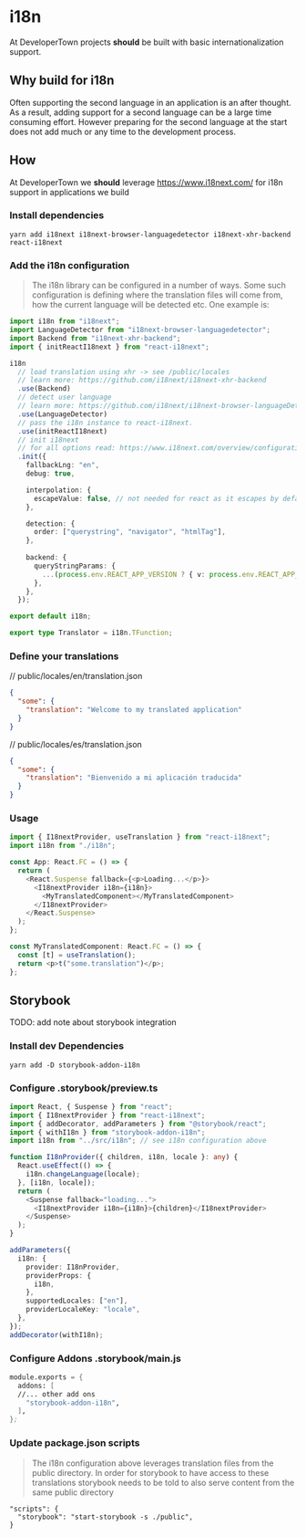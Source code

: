 # i18n

At DeveloperTown projects **should** be built with basic internationalization support.

## Why build for i18n

Often supporting the second language in an application is an after thought. As a result, adding support for a second language can be a large time consuming effort. However preparing for the second language at the start does not add much or any time to the development process.

## How

At DeveloperTown we **should** leverage https://www.i18next.com/ for i18n support in applications we build

### Install dependencies

```
yarn add i18next i18next-browser-languagedetector i18next-xhr-backend react-i18next
```

### Add the i18n configuration

> The i18n library can be configured in a number of ways. Some such configuration is defining where the translation files will come from, how the current language will be detected etc. One example is:

```ts
import i18n from "i18next";
import LanguageDetector from "i18next-browser-languagedetector";
import Backend from "i18next-xhr-backend";
import { initReactI18next } from "react-i18next";

i18n
  // load translation using xhr -> see /public/locales
  // learn more: https://github.com/i18next/i18next-xhr-backend
  .use(Backend)
  // detect user language
  // learn more: https://github.com/i18next/i18next-browser-languageDetector
  .use(LanguageDetector)
  // pass the i18n instance to react-i18next.
  .use(initReactI18next)
  // init i18next
  // for all options read: https://www.i18next.com/overview/configuration-options
  .init({
    fallbackLng: "en",
    debug: true,

    interpolation: {
      escapeValue: false, // not needed for react as it escapes by default
    },

    detection: {
      order: ["querystring", "navigator", "htmlTag"],
    },
    
    backend: {
      queryStringParams: {
        ...(process.env.REACT_APP_VERSION ? { v: process.env.REACT_APP_VERSION } : {}),
      },
    },
  });

export default i18n;

export type Translator = i18n.TFunction;
```

### Define your translations

// public/locales/en/translation.json

```json
{
  "some": {
    "translation": "Welcome to my translated application"
  }
}
```

// public/locales/es/translation.json

```json
{
  "some": {
    "translation": "Bienvenido a mi aplicación traducida"
  }
}
```

### Usage

```ts
import { I18nextProvider, useTranslation } from "react-i18next";
import i18n from "./i18n";

const App: React.FC = () => {
  return (
    <React.Suspense fallback={<p>Loading...</p>}>
      <I18nextProvider i18n={i18n}>
        <MyTranslatedComponent></MyTranslatedComponent>
      </I18nextProvider>
    </React.Suspense>
  );
};

const MyTranslatedComponent: React.FC = () => {
  const [t] = useTranslation();
  return <p>t("some.translation")</p>;
};
```

## Storybook

TODO: add note about storybook integration

### Install dev Dependencies

```
yarn add -D storybook-addon-i18n
```

### Configure .storybook/preview.ts

```ts
import React, { Suspense } from "react";
import { I18nextProvider } from "react-i18next";
import { addDecorator, addParameters } from "@storybook/react";
import { withI18n } from "storybook-addon-i18n";
import i18n from "../src/i18n"; // see i18n configuration above

function I18nProvider({ children, i18n, locale }: any) {
  React.useEffect(() => {
    i18n.changeLanguage(locale);
  }, [i18n, locale]);
  return (
    <Suspense fallback="loading...">
      <I18nextProvider i18n={i18n}>{children}</I18nextProvider>
    </Suspense>
  );
}

addParameters({
  i18n: {
    provider: I18nProvider,
    providerProps: {
      i18n,
    },
    supportedLocales: ["en"],
    providerLocaleKey: "locale",
  },
});
addDecorator(withI18n);
```

### Configure Addons .storybook/main.js

```ss
module.exports = {
  addons: [
  //... other add ons
    "storybook-addon-i18n",
  ],
};
```

### Update package.json scripts

> The i18n configuration above leverages translation files from the public directory. In order for storybook to have access to these translations storybook needs to be told to also serve content from the same public directory

```
"scripts": {
  "storybook": "start-storybook -s ./public",
}
```

